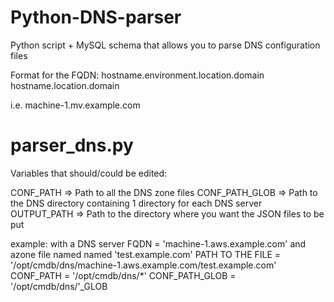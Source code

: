 # Python-DNS-parser
Python script + MySQL schema that allows you to parse DNS configuration files


Format for the FQDN:
hostname.environment.location.domain
hostname.location.domain

i.e.
machine-1.mv.example.com


# parser_dns.py
Variables that should/could be edited:

CONF_PATH       => Path to all the DNS zone files
CONF_PATH_GLOB  => Path to the DNS directory containing 1 directory for each DNS server
OUTPUT_PATH     => Path to the directory where you want the JSON files to be put

example:
with a DNS server FQDN = 'machine-1.aws.example.com' and azone file named named 'test.example.com'
PATH TO THE FILE = '/opt/cmdb/dns/machine-1.aws.example.com/test.example.com'
CONF_PATH = '/opt/cmdb/dns/*'
CONF_PATH_GLOB = '/opt/cmdb/dns/'_GLOB
